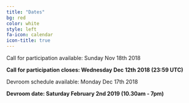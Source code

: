 ```yaml
---
title: "Dates"
bg: red
color: white
style: left 
fa-icon: calendar
icon-title: true
---
```


Call for participation available: Sunday Nov 18th 2018

<strong>Call for participation closes: Wednesday Dec 12th 2018 (23:59 UTC)</strong>

Devroom schedule available: Monday Dec 17th 2018

<strong>Devroom date: Saturday February 2nd 2019 (10.30am - 7pm)</strong>

